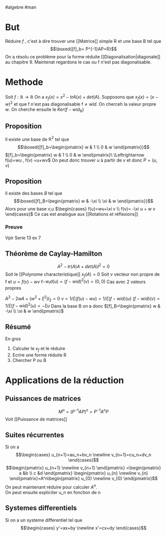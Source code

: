 #algebre #man 
# But
Réduire $f$ , c'est à dire trouver une [[Matrice]] simple R et une base B tel que 
$$\boxed{[f]_b= P^{-1}AP=R}$$
On a résolu ce problème pour la forme réduite [[Diagonalisation|diagonale]] au chapitre 9. Maintenat regardons le cas ou f n'est pas diagonalisable.
# Methode
Soit $f:\mathbb{R}\to\mathbb{R}$
On a $x_f(x)=x^2-trA(x)+det(A)$.
Supposons que  $x_f(x)=(x-w)^2$
et que f n'est pas diagonalisable f$\neq wId$.
On cherceh la valeur propre $w$.
On cherche ensuite le $Ker(f-wid_\mathbb{R})$
## Proposition
Il existe une base de $\mathbb{R}^2$ tel que
$$\boxed{[f]_b=\begin{pmatrix}
w & 1 \\
0 & w
\end{pmatrix}}$$
$[f]_b=\begin{pmatrix}
w & 1 \\
0 & w
\end{pmatrix}\ \Leftrightarrow f(u)=wu , f(v) =u+wv$
On peut donc trouver  $u$ à partir de $v$ et donc $P=(u,v)$
## Proposition 
Il existe des bases $B$ tel que 
$$\boxed{[f]_B=\begin{pmatrix}
w & -\xi \\
\xi & w
\end{pmatrix}}$$
Alors pour une base v,u
$\begin{cases} f(u)=wu+\xi v \\ f(v)= -\xi u + w v \end{cases}$
Ce cas est analogue aux [[Rotations et réflexions]]
### Preuve
Vpir Serie 13 ex 7
## Théorème de Caylay-Hamilton
$$A^2-tr(A)A+det(A)I^2=0$$
Soit le [[Polynome characteristique]] $x_f(A)=0$
Soit v vecteur non propre de f et
$u = f(v)-wv$
f$-w_id(u)= (f-wid)^2(v)=(0,0)$
Cas avec 2 valeurs propres

$A^2-2wA+(w^2+\xi^2)I_2=0$
 $v=1/\xi(f(u)-wu)=1/\xi(f-wid)(u)$
 $(f-wid)(v)=1/\xi(f-wid)^2(u)=-\xi u$
 Dans la base B on a donc $[f]_B=\begin{pmatrix}
w & -\xi \\
\xi & w
\end{pmatrix}$
## Résumé
En gros
1) Calculer le $x_f$ et le réduire
2) Ecrire une forme réduite R
3) Chercher P ou B

# Applications de la réduction
## Puissances de matrices
$$M^n=(P^{-1}AP)^n=P^{-1}A^nP$$
Voit [[Puissance de matrices]]
## Suites récurrentes
Si on a 
$$\begin{cases} u_{n+1}=au_n+bv_n \newline v_{n+1}=cu_n+dv_n  \end{cases}$$
$$\begin{pmatrix}
u_{n+1} \newline
v_{n+1}
\end{pmatrix} =\begin{pmatrix} a &b \\ c &d \end{pmatrix}
\begin{pmatrix}
u_{n} \newline
v_{n}
\end{pmatrix}=A^n\begin{pmatrix}
u_{0} \newline
v_{0}
\end{pmatrix}$$
On peut maintenant réduire pour calculer $A^n$.\
On peut ensuite expliciter u_n en fonction de n
## Systemes differentiels
Si on a un systeme differentiel tel que
$$\begin{cases} y'=ax+by \newline x'=cx+dy  \end{cases}$$

